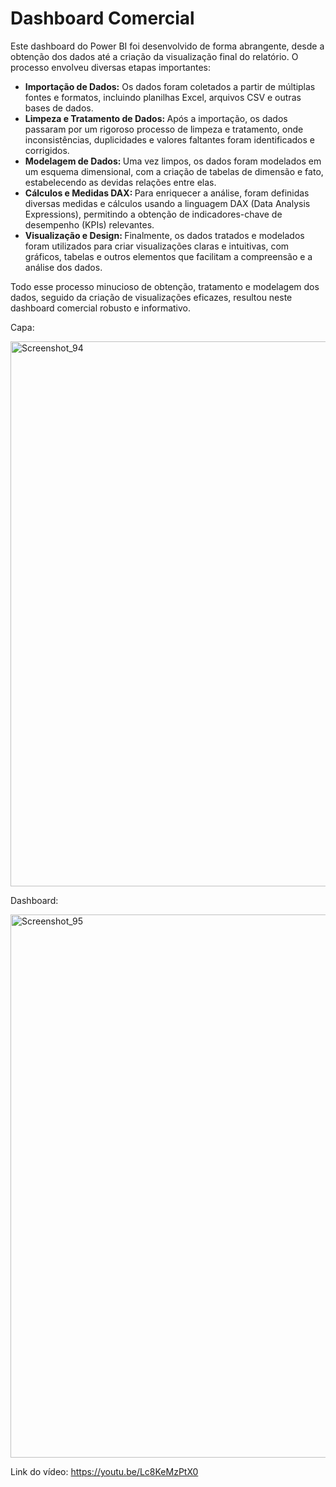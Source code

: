 <h1>Dashboard Comercial</h1>

Este dashboard do Power BI foi desenvolvido de forma abrangente, desde a obtenção dos dados até a criação da visualização final do relatório. O processo envolveu diversas etapas importantes:

<ul>
<li><strong>Importação de Dados:</strong> Os dados foram coletados a partir de múltiplas fontes e formatos, incluindo planilhas Excel, arquivos CSV e outras bases de dados.</li>

<li><strong>Limpeza e Tratamento de Dados: </strong>Após a importação, os dados passaram por um rigoroso processo de limpeza e tratamento, onde inconsistências, duplicidades e valores faltantes foram identificados e corrigidos.</li>

<li><strong>Modelagem de Dados: </strong>Uma vez limpos, os dados foram modelados em um esquema dimensional, com a criação de tabelas de dimensão e fato, estabelecendo as devidas relações entre elas.</li>

<li><strong>Cálculos e Medidas DAX: </strong>Para enriquecer a análise, foram definidas diversas medidas e cálculos usando a linguagem DAX (Data Analysis Expressions), permitindo a obtenção de indicadores-chave de desempenho (KPIs) relevantes.</li>

<li><strong>Visualização e Design: </strong> Finalmente, os dados tratados e modelados foram utilizados para criar visualizações claras e intuitivas, com gráficos, tabelas e outros elementos que facilitam a compreensão e a análise dos dados.</li>
</ul>
Todo esse processo minucioso de obtenção, tratamento e modelagem dos dados, seguido da criação de visualizações eficazes, resultou neste dashboard comercial robusto e informativo.

Capa:

<img width="872" alt="Screenshot_94" src="https://github.com/user-attachments/assets/0e67e4de-832c-4b44-918e-df16a62859e7" />

Dashboard:

<img width="869" alt="Screenshot_95" src="https://github.com/user-attachments/assets/1d2aeb71-2d83-494f-9cab-c173f1d8fed0" />


Link do vídeo: https://youtu.be/Lc8KeMzPtX0




